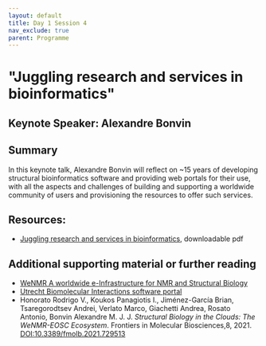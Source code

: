 ```yaml
---
layout: default
title: Day 1 Session 4
nav_exclude: true
parent: Programme
---
```


# "Juggling research and services in bioinformatics"
## Keynote Speaker: Alexandre Bonvin

## Summary
In this keynote talk, Alexandre Bonvin will reflect on ~15 years of developing structural bioinformatics software and providing web portals for their use, with all the aspects and challenges of building and supporting a worldwide community of users and provisioning the resources to offer such services. 

## Resources:
- [Juggling research and services in bioinformatics](https://drive.google.com/file/d/1G_pM-sdStCw_9LsjvQnsIrilSii1Bt-b/view?usp=sharing), downloadable pdf

## Additional supporting material or further reading
- [WeNMR A worldwide e-Infrastructure for NMR and Structural Biology](https://www.wenmr.eu)
- [Utrecht Biomolecular Interactions software portal](https://wenmr.science.uu.nl)
- Honorato Rodrigo V., Koukos Panagiotis I., Jiménez-García Brian, Tsaregorodtsev Andrei, Verlato Marco, Giachetti Andrea, Rosato Antonio, Bonvin Alexandre M. J. J. _Structural Biology in the Clouds: The WeNMR-EOSC Ecosystem_. Frontiers in Molecular Biosciences,8, 2021. [DOI:10.3389/fmolb.2021.729513](https://www.frontiersin.org/articles/10.3389/fmolb.2021.729513/full)
